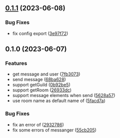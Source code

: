 ## [0.1.1](https://github.com/DreamOfIce/koishi-plugin-adapter-villa/compare/v0.1.0...v0.1.1) (2023-06-08)

### Bug Fixes

- fix config export ([3e97f72](https://github.com/DreamOfIce/koishi-plugin-adapter-villa/commit/3e97f720068cb56406ff5aaceab6f622e9b56bcd))

## 0.1.0 (2023-06-07)

### Features

- get message and user ([7fb3073](https://github.com/DreamOfIce/koishi-plugin-adapter-villa/commit/7fb307305e875ee1c91f80e1b6ec638b66e654f7))
- send message ([68ba628](https://github.com/DreamOfIce/koishi-plugin-adapter-villa/commit/68ba628f6fd88b3080f2b30b284f7383fbf2716f))
- support getGuild ([0b92be5](https://github.com/DreamOfIce/koishi-plugin-adapter-villa/commit/0b92be5a1c46cd9625867955068c3b55cb950dbf))
- support getRoom ([26933dc](https://github.com/DreamOfIce/koishi-plugin-adapter-villa/commit/26933dc875e60868b284dbc8d32d6ae0070ae376))
- support message elements when send ([5628a57](https://github.com/DreamOfIce/koishi-plugin-adapter-villa/commit/5628a5734c518cd992cf9d1514513c486d2276d0))
- use room name as default name of <sharp> ([5facd7a](https://github.com/DreamOfIce/koishi-plugin-adapter-villa/commit/5facd7a0e839422d292f00b12cc960e9afbb0428))

### Bug Fixes

- fix an error of <at> ([2932786](https://github.com/DreamOfIce/koishi-plugin-adapter-villa/commit/2932786c63d34aae7508b342fbcde5b156692299))
- fix some errors of messanger ([55cb205](https://github.com/DreamOfIce/koishi-plugin-adapter-villa/commit/55cb205ba613921ea986afa193ef586b753fcab2))
